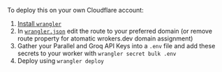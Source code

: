 To deploy this on your own Cloudflare account:

1. [Install `wrangler`](https://developers.cloudflare.com/workers/wrangler/install-and-update/)
2. In [`wrangler.json`](wrangler.json) edit the route to your preferred domain (or remove route property for atomatic wrokers.dev domain assignment)
3. Gather your Parallel and Groq API Keys into a `.env` file and add these secrets to your worker with `wrangler secret bulk .env`
4. Deploy using `wrangler deploy`
